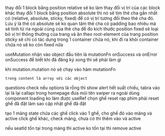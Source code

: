 thay đổi 1 block bằng position relative sẽ ko làm thay đổi vị trí của các block khác
thay đổi 1 block bằng position absolute thì nó sẽ tìm thẻ cha gần nhất có (relative, absolute, sticky, fixed) để có vị trí tương đối theo thẻ cha đó. Lưu ý là thẻ có absolute sẽ ko quan tâm thẻ cha có padding bao nhiêu mà sẽ tính từ rìa ngoài cùng của thẻ cha để đo kích thước
position fixed sẽ loại bỏ vị trí thông thường của trang và ăn theo root-element của trang
position sticky sẽ chỉ có tác dụng trong 1 container chứa nó, khi đi ra khỏi container chứa nó sẽ ko còn fixed nữa

useMutation nhận vào object đầu tiên là mutationFn
onSuccess và onError
onSuccess để biết khi đã đăng ký xong thì sẽ phải làm gì

khi mutation.mutation nó sẽ chạy vào hàm mutationFn

    trong content là array với các object

questions
check nếu options là rỗng thì show alert hết suất chiếu,
tabra vào lại là lại callapi trong homepage
đưa mũi tên swiper ra ngoài
dùng component loading
ko làm được useRef chọn ghế
reset rạp phim phải reset ghế đã đặt
làm sao cập nhật ghế đã đặt

tạo 1 mảng state chứa các ghế
click vào 1 ghế, cho ghế đó vào mảng và active
click ghế khác, check mảng, chưa có thì thêm vào và active

nếu seatId tồn tại trong mảng thì active
ko tồn tại thì remove active
